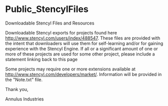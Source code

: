 # Public_StencylFiles
Downloadable Stencyl Files and Resources

Downloadable Stencyl exports for projects found here http://www.stencyl.com/users/index/488547. These files are provided with the intent that downloaders will use them for self-learning and/or for gaining experience with the Stencyl Engine. If all or a significant amount of one or more of these projects are used for some other project, please include a statement linking back to this page

Some projects may require one or more extensions available at http://www.stencyl.com/developers/market/. Information will be provided in the "Note.txt" file.
    
    
    
Thank you,

Annulus Industries
